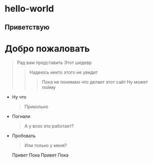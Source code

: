# hello-world
Приветствую
-----------
Добро пожаловать
================
>Рад вам представить
>Этот шедевр
>>Надеюсь никто этого не увидит
>>>Пока не понимаю что делает этот сайт
>Ну может пойму

+ Ну что
    >Прикольно
+ Погнали
    >А у всех это работает?
+ Пробовать
    >Или только у меня?

    Привет
    Пока
    Привет
    Пока
